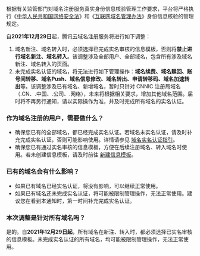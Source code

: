 根据有关监管部门对域名注册服务真实身份信息核验管理工作要求，平台将严格执行《[中华人民共和国网络安全法](http://www.cac.gov.cn/2016-11/07/c_1119867116.htm)》和《[互联网域名管理办法](http://www.cac.gov.cn/2017-09/28/c_1121737753.htm)》身份信息核验的管理规定。

自**2021年12月29日**起，腾讯云域名注册服务将进行如下调整：

1. 域名新注、域名转入时，必须选择已完成实名审核的信息模板，否则将**禁止进行域名新注、域名转入**。该调整涉及全部用户、全部域名，包含所有涉及域名新注、域名转入的页面。
2. 未完成实名认证的域名，将无法进行如下管理操作：**域名续费、域名赎回、账号间转移、域名Push、域名信息修改、域名转出、申请转移码、域名加速转出**等。该调整涉及已有域名、新增域名，暂时只针对 CNNIC 注册局域名（.CN、.中国、.公司、.网络），未来将根据相关要求，增加其他域名范围。届时将不再另行通知，请以实际操作为准，并及时完成所有域名的实名认证。



### 作为域名注册的用户，需要做什么？
- 确保您已有的全部域名，都已经完成实名认证。若域名未实名认证，请及时补充完成实名认证，否则可能影响使用。详情请参见 [域名实名认证指引](https://cloud.tencent.com/document/product/242/6707)。
- 确保您已有通过实名审核的信息模板，方便在后续注册域名、转入域名时使用。若未创建信息模板，请及时前往 [新建信息模板](https://console.cloud.tencent.com/domain/template)。

### 已有的域名会有什么影响？
- 如果已有域名已经实名认证，将没有影响，可以继续正常使用。
- 如果已有域名还未完成实名认证，将可能被限制管理操作，无法正常使用。建议您在看到本通知时，第一时间补充完成实名认证。

### 本次调整是针对所有域名吗？
是的。自**2021年12月29日起**，所有域名在新注、转入时，都必须选择已实名审核的信息模板。未完成实名认证的所有域名，均可能被限制管理操作，无法正常使用。




